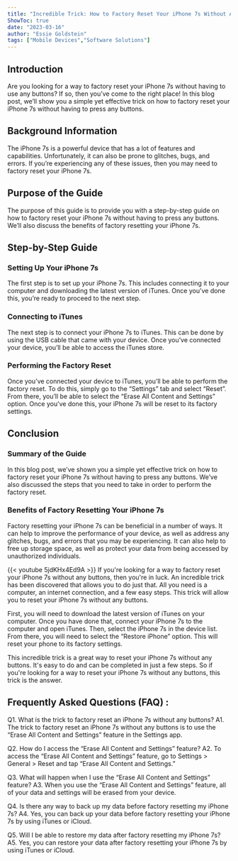 ```yaml
---
title: "Incredible Trick: How to Factory Reset Your iPhone 7s Without Any Buttons!"
ShowToc: true 
date: "2023-03-16"
author: "Essie Goldstein" 
tags: ["Mobile Devices","Software Solutions"]
---
```

## Introduction
Are you looking for a way to factory reset your iPhone 7s without having to use any buttons? If so, then you’ve come to the right place! In this blog post, we’ll show you a simple yet effective trick on how to factory reset your iPhone 7s without having to press any buttons. 

## Background Information
The iPhone 7s is a powerful device that has a lot of features and capabilities. Unfortunately, it can also be prone to glitches, bugs, and errors. If you’re experiencing any of these issues, then you may need to factory reset your iPhone 7s. 

## Purpose of the Guide
The purpose of this guide is to provide you with a step-by-step guide on how to factory reset your iPhone 7s without having to press any buttons. We’ll also discuss the benefits of factory resetting your iPhone 7s. 

## Step-by-Step Guide

### Setting Up Your iPhone 7s
The first step is to set up your iPhone 7s. This includes connecting it to your computer and downloading the latest version of iTunes. Once you’ve done this, you’re ready to proceed to the next step. 

### Connecting to iTunes
The next step is to connect your iPhone 7s to iTunes. This can be done by using the USB cable that came with your device. Once you’ve connected your device, you’ll be able to access the iTunes store. 

### Performing the Factory Reset
Once you’ve connected your device to iTunes, you’ll be able to perform the factory reset. To do this, simply go to the “Settings” tab and select “Reset”. From there, you’ll be able to select the “Erase All Content and Settings” option. Once you’ve done this, your iPhone 7s will be reset to its factory settings. 

## Conclusion

### Summary of the Guide
In this blog post, we’ve shown you a simple yet effective trick on how to factory reset your iPhone 7s without having to press any buttons. We’ve also discussed the steps that you need to take in order to perform the factory reset. 

### Benefits of Factory Resetting Your iPhone 7s
Factory resetting your iPhone 7s can be beneficial in a number of ways. It can help to improve the performance of your device, as well as address any glitches, bugs, and errors that you may be experiencing. It can also help to free up storage space, as well as protect your data from being accessed by unauthorized individuals.

{{< youtube 5jdKHx4Ed9A >}} 
If you're looking for a way to factory reset your iPhone 7s without any buttons, then you're in luck. An incredible trick has been discovered that allows you to do just that. All you need is a computer, an internet connection, and a few easy steps. This trick will allow you to reset your iPhone 7s without any buttons. 

First, you will need to download the latest version of iTunes on your computer. Once you have done that, connect your iPhone 7s to the computer and open iTunes. Then, select the iPhone 7s in the device list. From there, you will need to select the “Restore iPhone” option. This will reset your phone to its factory settings.

This incredible trick is a great way to reset your iPhone 7s without any buttons. It's easy to do and can be completed in just a few steps. So if you're looking for a way to reset your iPhone 7s without any buttons, this trick is the answer.

## Frequently Asked Questions (FAQ) :
Q1. What is the trick to factory reset an iPhone 7s without any buttons?
A1. The trick to factory reset an iPhone 7s without any buttons is to use the “Erase All Content and Settings” feature in the Settings app.

Q2. How do I access the “Erase All Content and Settings” feature?
A2. To access the “Erase All Content and Settings” feature, go to Settings > General > Reset and tap “Erase All Content and Settings.”

Q3. What will happen when I use the “Erase All Content and Settings” feature?
A3. When you use the “Erase All Content and Settings” feature, all of your data and settings will be erased from your device.

Q4. Is there any way to back up my data before factory resetting my iPhone 7s?
A4. Yes, you can back up your data before factory resetting your iPhone 7s by using iTunes or iCloud.

Q5. Will I be able to restore my data after factory resetting my iPhone 7s?
A5. Yes, you can restore your data after factory resetting your iPhone 7s by using iTunes or iCloud.


